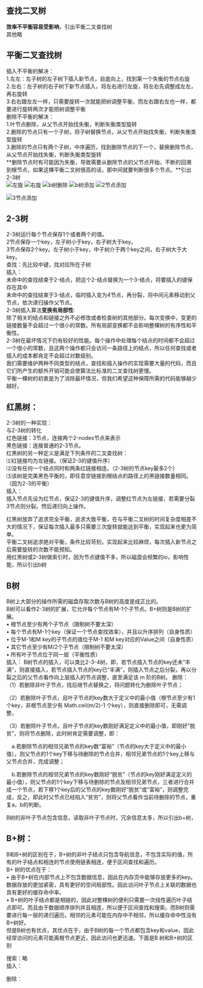 ## 查找二叉树  
**效率不平衡容易受影响**，引出平衡二叉查找树  
其他略  
## 平衡二叉查找树  
插入不平衡的解决：  
1.左左：左子树的左子树下插入新节点，自底向上，找到第一个失衡的节点右旋  
2.左右：左子树的右子树下新节点插入，将左右进行左旋，将左右先调整成左左，再右旋转  
3.右右跟左左一样，只需要旋转一次就能把树调整平衡，而左右跟右左也一样，都要进行旋转两次才能把树调整平衡  
删除不平衡的解决：  
1.叶节点删除，从父节点开始找失衡，判断失衡类型旋转  
2.删除的节点只有一个子树，将子树替换节点，从父节点开始找失衡，判断失衡类型旋转  
3.删除的节点只有两个子树，中序遍历，找到删除节点的下一个，替换删除节点，从父节点开始找失衡，判断失衡类型旋转  
**删除节点时有可能因为失衡，导致需要从删除节点的父节点开始，不断的回溯到根节点，如果这棵平衡二叉树很高的话，那中间就要判断很多个节点。**引出2-3树  
![左旋](https://github.com/gxsaccount/dataStructure/blob/master/%E6%9F%A5%E6%89%BE%E6%A0%91%E5%9B%BE%E7%89%87/rotateLeft.gif) 
![右旋](https://github.com/gxsaccount/dataStructure/blob/master/%E6%9F%A5%E6%89%BE%E6%A0%91%E5%9B%BE%E7%89%87/rotateRight.gif)
![b树删除](https://github.com/gxsaccount/dataStructure/blob/master/%E6%9F%A5%E6%89%BE%E6%A0%91%E5%9B%BE%E7%89%87/b%E6%A0%91%E5%88%A0%E9%99%A4.gif)
![b树添加](https://github.com/gxsaccount/dataStructure/blob/master/%E6%9F%A5%E6%89%BE%E6%A0%91%E5%9B%BE%E7%89%87/b%E6%A0%91%E6%8F%92%E5%85%A5.gif)
![2节点添加](https://github.com/gxsaccount/dataStructure/blob/master/%E6%9F%A5%E6%89%BE%E6%A0%91%E5%9B%BE%E7%89%87/2%E8%8A%82%E7%82%B9%E6%8F%92%E5%85%A5%E6%96%B0%E5%BB%BA.jpeg)


![3节点添加](https://github.com/gxsaccount/dataStructure/blob/master/%E6%9F%A5%E6%89%BE%E6%A0%91%E5%9B%BE%E7%89%87/3%E8%8A%82%E7%82%B9%E6%8F%92%E5%85%A5%E6%96%B0%E9%94%AE.jpeg)

## 2-3树  
2-3树运行每个节点保存1个或者两个的值。  
2节点保存一个key，左子树小于key，右子树大于key。  
3节点保存2个key。左子树小于key，中子树介于两个key之间，右子树大于大key。  
查找：先比较中键，找对应所在子树  
插入：  
未命中的查找结束于2-结点，把这个2-结点替换为一个3-结点，将要插入的键保存在其中  
未命中的查找结束于3-结点，临时插入变为4节点，再分裂，将中间元素移动到父节点，依次递归操作父节点。  
2-3树插入算法**变换有局部性**:  
除了相关的结点和链接之外不必修改或者检查树的其他部分。每次变换中，变更的链接数量不会超过一个很小的常数。所有局部变换都不会影响整棵树的有序性和平衡性。  
2-3树在最坏情况下仍有较好的性能。每个操作中处理每个结点的时间都不会超过一个很小的常数，且这两个操作都只会访问一条路径上的结点，所以任何查找或者插入的成本都肯定不会超过对数级别。  
我们需要维护两种不同类型的结点，查找和插入操作的实现需要大量的代码，而且它们所产生的额外开销可能会使算法比标准的二叉查找树更慢。  
平衡一棵树的初衷是为了消除最坏情况，但我们希望这种保障所需的代码能够越少越好。  

## 红黑树：  
2-3树的一种实现：  
与2-3树的转化  
红色链接：3节点，连接两个2-nodes节点来表示  
黑色链接：连接普通的2-3节点。  
红黑树的另一种定义是满足下列条件的二叉查找树：  
⑴红链接均为左链接。（保证2-3的键值升序）  
⑵没有任何一个结点同时和两条红链接相连。（2-3树的节点key最多2个）  
⑶该树是完美黑色平衡的，即任意空链接到根结点的路径上的黑链接数量相同。（因为2-3的平衡）  
插入：  
插入节点先设为红节点，保证2-3的键值升序，调整红节点为左链接，若需要分裂3节点则分裂。然后递归向上操作。 

红黑树放弃了追求完全平衡，追求大致平衡，在与平衡二叉树的时间复杂度相差不大的情况下，保证每次插入最多只需要三次旋转就能达到平衡，实现起来也更为简单。  
平衡二叉树追求绝对平衡，条件比较苛刻，实现起来比较麻烦，每次插入新节点之后需要旋转的次数不能预知。  
用红黑树或2-3树做索引时，因为节点键值不多，所以磁盘会频繁的io，影响性能，所以引出b树  
## B树  
B树上大部分的操作所需的磁盘存取次数与B树的高度是成正比的。  
B树可以看作2-3树的扩展，它允许每个节点有M-1个子节点。B+树则是B树的扩展。  
•	根节点至少有两个子节点（限制树不要太深）  
•	每个节点有M-1个key（保证一个节点查找效率），并且以升序排列（自身性质）  
•	位于M-1和M key的子节点的值位于M-1 和M key对应的Value之间（自身性质）  
•	其它节点至少有M/2个子节点（限制树不要太深）  
• 所有叶子节点位于同一层（平衡性质）   
插入：
B树节点的插入，可以类比2-3-4树，即，若节点插入节点的key还未“丰满”，则直接插入，若节点插入节点的key已“丰满”，则插入节点之后分裂，再以分裂之后的父节点看作向上层插入的节点调整，直至满足该 m 阶的B树。
删除：
（1）若删除非叶子节点，找后继节点替换之，将问题转化为删除叶子节点；

（2）若删除叶子节点，且叶子节点的key数大于定义中的最小值（根节点至少有1个key，非根节点至少有 Math.ceil(m/2)-1 个key），则直接删除即可，无需调整，

（3）若删除叶子节点，且叶子节点的key数刚好满足定义中的最小值，即刚好“脱贫”，则将节点删除，此时树肯定需要调整，即：

　a.若删除节点的相邻兄弟节点的key数“富裕”（节点的key大于定义中的最小值），则父节点的1个key下移与待删除的节点合并，相邻兄弟节点的1个key上移与父节点合并，完成调整；

　b.若删除节点的相邻兄弟节点的key数刚好“脱贫”（节点的key刚好满足定义的最小值），则父节点的1个key下移与待删除的节点及相邻兄弟节点，三者进行合并成一个节点，若下移1个key后的父节点的key数刚好“脱贫”或“富裕”，则调整完成，反之，即此时父节点已经陷入“贫穷”，则将父节点看作当前待删除的节点，重复a，b的判断。
    
    
B树的非叶子节点包含信息，读取非叶子节点时，冗余信息太多，所以引出b+树，  
## B+树：  
B和B+树的区别在于，B+树的非叶子结点只包含导航信息，不包含实际的值，所有的叶子结点和相连的节点使用链表相连，便于区间查找和遍历。  
B+ 树的优点在于：  
•	由于B+树在内部节点上不包含数据信息，因此在内存页中能够存放更多的key。 数据存放的更加紧密，具有更好的空间局部性。因此访问叶子节点上关联的数据也具有更好的缓存命中率。  
•	B+树的叶子结点都是相链的，因此对整棵树的便利只需要一次线性遍历叶子结点即可。而且由于数据顺序排列并且相连，所以便于区间查找和搜索。而B树则需要进行每一层的递归遍历。相邻的元素可能在内存中不相邻，所以缓存命中性没有B+树好。  
但是B树也有优点，其优点在于，由于B树的每一个节点都包含key和value，因此经常访问的元素可能离根节点更近，因此访问也更迅速。下面是B 树和B+树的区别
  
搜索：略  
插入：  
  
删除：  

